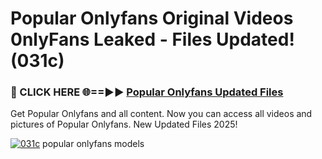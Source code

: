 # Popular Onlyfans Original Videos 0nlyFans Leaked - Files Updated! (031c)

<h3>🔴 CLICK HERE 🌐==►► <a href="https://tinyurl.com/x26r9saj" rel="nofollow">Popular Onlyfans Updated Files</a></h3>

Get Popular Onlyfans and all content. Now you can access all videos and pictures of Popular Onlyfans. New Updated Files 2025!

[![031c](https://i.imgur.com/LkgZPqh.gif)](https://tinyurl.com/x26r9saj)
popular onlyfans models